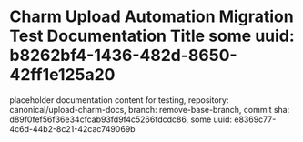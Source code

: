 # Charm Upload Automation Migration Test Documentation Title some uuid: b8262bf4-1436-482d-8650-42ff1e125a20
 placeholder documentation content for testing,  repository: canonical/upload-charm-docs,  branch: remove-base-branch,  commit sha: d89f0fef56f36e34cfcab93fd9f4c5266fdcdc86,  some uuid: e8369c77-4c6d-44b2-8c21-42cac749069b